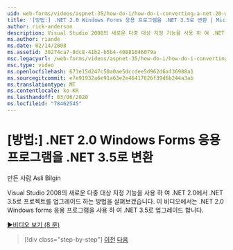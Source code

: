 ```yaml
---
uid: web-forms/videos/aspnet-35/how-do-i/how-do-i-converting-a-net-20-windows-forms-application-to-net-35
title: '[방법:] .NET 2.0 Windows Forms 응용 프로그램을 .NET 3.5로 변환 | Microsoft Docs'
author: rick-anderson
description: Visual Studio 2008의 새로운 다중 대상 지정 기능을 사용 하 여 .NET 2.0에서 .NET 3.5로 프로젝트를 업그레이드 하는 방법을 살펴보겠습니다. 이 비디오에서는 다음을 수행 합니다.
ms.author: riande
ms.date: 02/14/2008
ms.assetid: 30274ca7-8dc8-41b2-b5b4-40881046079a
msc.legacyurl: /web-forms/videos/aspnet-35/how-do-i/how-do-i-converting-a-net-20-windows-forms-application-to-net-35
msc.type: video
ms.openlocfilehash: 673e15d247c50a0ae5dccdee5d962d6af36988a1
ms.sourcegitcommit: e7e91932a6e91a63e2e46417626f39d6b244a3ab
ms.translationtype: MT
ms.contentlocale: ko-KR
ms.lasthandoff: 03/06/2020
ms.locfileid: "78462545"
---
```

# <a name="how-do-i-converting-a-net-20-windows-forms-application-to-net-35"></a>[방법:] .NET 2.0 Windows Forms 응용 프로그램을 .NET 3.5로 변환

만든 사람 Asli Bilgin

Visual Studio 2008의 새로운 다중 대상 지정 기능을 사용 하 여 .NET 2.0에서 .NET 3.5로 프로젝트를 업그레이드 하는 방법을 살펴보겠습니다. 이 비디오에서는 .NET 2.0 Windows forms 응용 프로그램을 사용 하 여 .NET 3.5로 업그레이드 합니다.

[&#9654;비디오 보기 (8 분)](https://channel9.msdn.com/Blogs/ASP-NET-Site-Videos/how-do-i-converting-a-net-20-windows-forms-application-to-net-35)

> [!div class="step-by-step"]
> [이전](how-do-i-advance-cascading-style-sheet-features-and-management.md)
> [다음](how-do-i-get-started-with-the-entity-framework.md)
